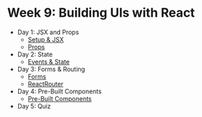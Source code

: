 # Week 9: Building UIs with React

- Day 1: JSX and Props
    - [Setup & JSX](https://github.com/develop-me/bootcamp--week-09--react/blob/master/scripts/01-jsx/README.md)
    - [Props](https://github.com/develop-me/bootcamp--week-09--react/blob/master/scripts/02-props/README.md)
- Day 2: State
    - [Events & State](https://github.com/develop-me/bootcamp--week-09--react/blob/master/scripts/03-state/README.md)
- Day 3: Forms & Routing
    - [Forms](https://github.com/develop-me/bootcamp--week-09--react/blob/master/scripts/04-forms/README.md)
    - [ReactRouter](https://github.com/develop-me/bootcamp--week-09--react/blob/master/scripts/05-react-router/README.md)
- Day 4: Pre-Built Components
    - [Pre-Built Components](https://github.com/develop-me/bootcamp--week-09--react/blob/master/scripts/06-pre-built-components/README.md)
- Day 5: Quiz
